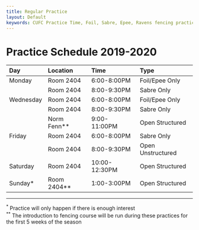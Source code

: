 ```yaml
---
title: Regular Practice
layout: Default
keywords: CUFC Practice Time, Foil, Sabre, Epee, Ravens fencing practice
---
```


# Practice Schedule 2019-2020


|Day       |Location     |Time          |Type               |
|:-------- |:----------- |:------------ |:----------------- |
|Monday    |Room 2404    |6:00-8:00PM   |Foil/Epee Only     |
|          |Room 2404    |8:00-9:30PM   |Sabre Only         |
|Wednesday |Room 2404    |6:00-8:00PM   |Foil/Epee Only     |
|          |Room 2404    |8:00-9:30PM   |Sabre Only         |
|          |Norm Fenn**  |9:00-11:00PM  |Open Structured    |
|Friday    |Room 2404    |6:00-8:00PM   |Sabre Only         |
|          |Room 2404    |8:00-9:30PM   |Open Unstructured  |
|Saturday  |Room 2404    |10:00-12:30PM |Open Structured    |
|Sunday*   |Room 2404**  |1:00-3:00PM   |Open Structured    |


---
<sup>*</sup> Practice will only happen if there is enough interest  
<sup>**</sup> The introduction to fencing course will be run during these practices for the first 5 weeks of the season
